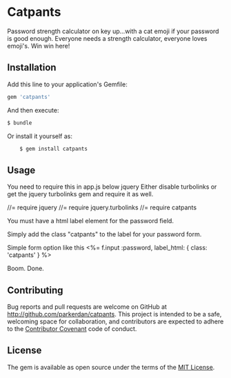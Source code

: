 # Catpants

Password strength calculator on key up...with a cat emoji if your password is good enough.
Everyone needs a strength calculator, everyone loves emoji's.  Win win here!

## Installation

Add this line to your application's Gemfile:

```ruby
gem 'catpants'
```

And then execute:
```ruby
$ bundle
```
Or install it yourself as:
```ruby
    $ gem install catpants
```
## Usage

You need to require this in app.js below jquery
Either disable turbolinks or get the jquery turbolinks gem and require it as well.

//= require jquery
//= require jquery.turbolinks
//= require catpants


You must have a html label element for the password field.

Simply add the class "catpants" to the label for your password form.

Simple form option like this   <%= f.input :password, label_html: { class: 'catpants' }  %>

Boom. Done.



## Contributing

Bug reports and pull requests are welcome on GitHub at http://github.com/parkerdan/catpants. This project is intended to be a safe, welcoming space for collaboration, and contributors are expected to adhere to the [Contributor Covenant](contributor-covenant.org) code of conduct.


## License

The gem is available as open source under the terms of the [MIT License](http://opensource.org/licenses/MIT).
